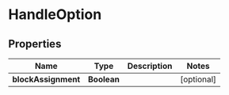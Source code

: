 
# HandleOption

## Properties
Name | Type | Description | Notes
------------ | ------------- | ------------- | -------------
**blockAssignment** | **Boolean** |  |  [optional]



